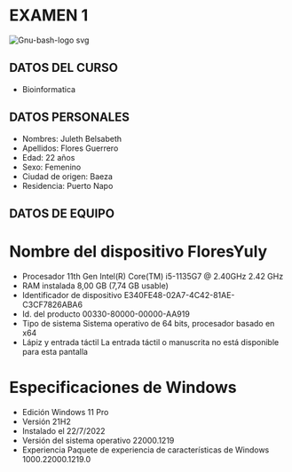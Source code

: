 # EXAMEN 1 
![Gnu-bash-logo svg](https://user-images.githubusercontent.com/104948373/203668937-1450bace-6cd9-479d-82b5-8b18b5ab3af7.png)


## DATOS DEL CURSO 
- Bioinformatica
## DATOS PERSONALES 
- Nombres: Juleth Belsabeth 
- Apellidos: Flores Guerrero 
- Edad: 22 años 
- Sexo: Femenino 
- Ciudad de origen: Baeza 
- Residencia: Puerto Napo
## DATOS DE EQUIPO 
# Nombre del dispositivo	FloresYuly
- Procesador	11th Gen Intel(R) Core(TM) i5-1135G7 @ 2.40GHz   2.42 GHz
- RAM instalada	8,00 GB (7,74 GB usable)
- Identificador de dispositivo	E340FE48-02A7-4C42-81AE-C3CF7826ABA6
- Id. del producto	00330-80000-00000-AA919
- Tipo de sistema	Sistema operativo de 64 bits, procesador basado en x64
- Lápiz y entrada táctil	La entrada táctil o manuscrita no está disponible para esta pantalla
# Especificaciones de Windows 
- Edición	Windows 11 Pro
- Versión	21H2
- Instalado el	‎22/‎7/‎2022
- Versión del sistema operativo	22000.1219
- Experiencia	Paquete de experiencia de características de Windows 1000.22000.1219.0


